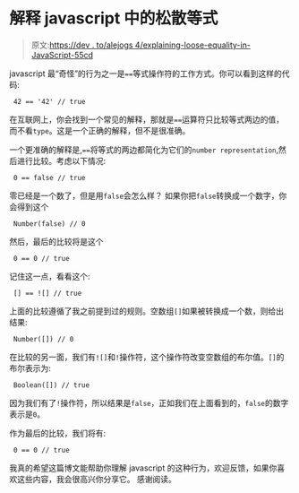 # 解释 javascript 中的松散等式

> 原文:[https://dev . to/alejogs 4/explaining-loose-equality-in-JavaScript-55cd](https://dev.to/alejogs4/explaining-loose-equality-in-javascript-55cd)

javascript 最“奇怪”的行为之一是`==`等式操作符的工作方式。你可以看到这样的代码:

```
 42 == '42' // true 
```

在互联网上，你会找到一个常见的解释，那就是`==`运算符只比较等式两边的值，而不看`type`。这是一个正确的解释，但不是很准确。

一个更准确的解释是,`==`将等式的两边都简化为它们的`number representation`,然后进行比较。考虑以下情况:

```
 0 == false // true 
```

零已经是一个数了，但是用`false`会怎么样？
如果你把`false`转换成一个数字，你会得到这个

```
 Number(false) // 0 
```

然后，最后的比较将是这个

```
 0 == 0 // true 
```

记住这一点，看看这个:

```
 [] == ![] // true 
```

上面的比较遵循了我之前提到过的规则。空数组`[]`如果被转换成一个数，则给出结果:

```
 Number([]) // 0 
```

在比较的另一面，我们有`![]`和`!`操作符，这个操作符改变空数组的布尔值。`[]`的布尔表示为:

```
 Boolean([]) // true 
```

因为我们有了`!`操作符，所以结果是`false`，正如我们在上面看到的，`false`的数字表示是`0`。

作为最后的比较，我们将有:

```
 0 == 0 // true 
```

我真的希望这篇博文能帮助你理解 javascript 的这种行为，欢迎反馈，如果你喜欢这些内容，我会很高兴你分享它。
感谢阅读。